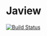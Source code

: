 # Jaview

[![Build Status](https://travis-ci.org/vidageek/jaview.svg?branch=master)](https://travis-ci.org/vidageek/jaview)
